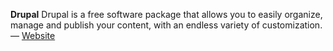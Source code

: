 **Drupal** Drupal is a free software package that allows you to easily organize, manage and publish your content, with an endless variety of customization. &mdash; [Website](http://drupal.org/)